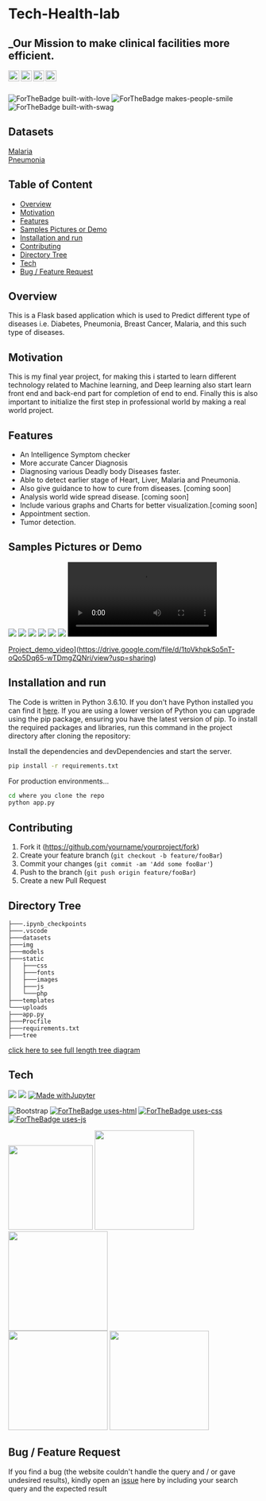 # Tech-Health-lab
## _Our Mission to make clinical facilities more efficient.

<a target="_blank" href="www.linkedin.com/in/aman-sharma-01b185190/">
  <img align="left" alt="LinkdeIN" width="22px" src="https://cdn.jsdelivr.net/npm/simple-icons@v3/icons/linkedin.svg" />
</a>  <a target="_blank" href="https://www.instagram.com/aman___sharma/">
  <img align="left" alt="Instagram" width="22px" src="https://cdn.jsdelivr.net/npm/simple-icons@v3/icons/instagram.svg" /></a>  <a target="_blank" href="mailto:aman.sharmatds1999@gmail.com"> 
  <img align="left" alt="Gmail" width="22px" src="https://cdn.jsdelivr.net/npm/simple-icons@v3/icons/gmail.svg" />
</a>  <a target="_blank" href="https://portfolioaman.herokuapp.com/">
  <img align="left" alt="Devto" width="22px" src="https://cdn.jsdelivr.net/npm/simple-icons@v3/icons/dev-dot-to.svg" />
</a>  
<br>
<br>

![ForTheBadge built-with-love](http://ForTheBadge.com/images/badges/built-with-love.svg) ![ForTheBadge makes-people-smile](http://ForTheBadge.com/images/badges/makes-people-smile.svg)  ![ForTheBadge built-with-swag](http://ForTheBadge.com/images/badges/built-with-swag.svg)

## Datasets 
[Malaria](https://www.kaggle.com/iarunava/cell-images-for-detecting-malaria) <br>
[Pneumonia](https://www.kaggle.com/paultimothymooney/chest-xray-pneumonia)



## Table of Content
  * [Overview](#Overview)
  * [Motivation](#Motivation)
  * [Features](#Features)
  * [Samples Pictures or Demo](#Samples-Pictures-or-Demo)
  * [Installation and run](#Installation-and-run)
  * [Contributing](#Contributing)
  * [Directory Tree](#Directory-Tree)
  * [Tech](#Tech)
  * [Bug / Feature Request](#bug-feature-request)


## Overview
This is a Flask based application which is used to Predict different type of diseases i.e. Diabetes, Pneumonia, Breast Cancer, Malaria, and this such type of diseases.  

## Motivation

This is my final year project, for making this i started to learn different technology related to Machine learning, and Deep learning also start learn front end and back-end part for completion of end to end. Finally this is also important to initialize the first step in professional world by making a real world project. 



## Features

- An Intelligence Symptom checker
- More accurate Cancer Diagnosis
- Diagnosing various Deadly body Diseases faster.
- Able to detect earlier stage of Heart, Liver, Malaria and Pneumonia.
- Also give guidance to how to cure from diseases. [coming soon]
- Analysis world wide spread disease. [coming soon]
- Include various graphs and Charts for better visualization.[coming soon]
- Appointment section.
- Tumor detection.
 

## Samples Pictures or Demo

![](img/1.jpg)  ![](img/2.jpg)
![](img/3.jpg)
![](img/4.jpg)
![](img/5.jpg)
![](img/6.jpg)
![](img/zoom_0.mp4)

[Project_demo_video](img/1.jpg)](https://drive.google.com/file/d/1toVkhpkSo5nT-oQo5Dq65-wTDmgZQNri/view?usp=sharing)




## Installation and run

The Code is written in Python 3.6.10. If you don't have Python installed you can find it [here](https://www.python.org/downloads/). If you are using a lower version of Python you can upgrade using the pip package, ensuring you have the latest version of pip. To install the required packages and libraries, run this command in the project directory after cloning the repository:

Install the dependencies and devDependencies and start the server.

```sh
pip install -r requirements.txt
```

For production environments...

```sh
cd where you clone the repo
python app.py
```
## Contributing

1. Fork it (<https://github.com/yourname/yourproject/fork>)
2. Create your feature branch (`git checkout -b feature/fooBar`)
3. Commit your changes (`git commit -am 'Add some fooBar'`)
4. Push to the branch (`git push origin feature/fooBar`)
5. Create a new Pull Request

## Directory Tree 
```
├───.ipynb_checkpoints
├───.vscode
├───datasets
├───img
├───models
├───static
│   ├───css
│   ├───fonts
│   ├───images
│   ├───js
│   └───php
├───templates
└───uploads
├───app.py
├───Procfile
├───requirements.txt
├───tree
```
[click here to see full length tree diagram](https://github.com/mrperfectpandit/tech-health-lab-/blob/main/tree.txt)



## Tech
![](https://forthebadge.com/images/badges/made-with-python.svg)  <img src="https://img.shields.io/badge/Visual_Studio_Code-0078D4?style=for-the-badge&logo=visual%20studio%20code&logoColor=white" /> [![Made withJupyter](https://img.shields.io/badge/Made%20with-Jupyter-orange?style=for-the-badge&logo=Jupyter)](https://jupyter.org/try) 
<br>



<img alt="Bootstrap" src="https://img.shields.io/badge/bootstrap%20-%23563D7C.svg?&style=for-the-badge&logo=bootstrap&logoColor=white"/> [![ForTheBadge uses-html](http://ForTheBadge.com/images/badges/uses-html.svg)](http://ForTheBadge.com)  [![ForTheBadge uses-css](http://ForTheBadge.com/images/badges/uses-css.svg)](http://ForTheBadge.com)  [![ForTheBadge uses-js](http://ForTheBadge.com/images/badges/uses-js.svg)]()


[<img target="_blank" src="https://flask.palletsprojects.com/en/1.1.x/_images/flask-logo.png" width=170>](https://flask.palletsprojects.com/en/1.1.x/)   [<img target="_blank" src="https://scikit-learn.org/stable/_static/scikit-learn-logo-small.png" width=200>](https://scikit-learn.org/stable/)   [<img target="_blank" src="https://miro.medium.com/max/791/1*Y2v3PrF1rUQRUHwOcXJznA.png" width=200>](https://numpy.org/) 
<br>
[<img target="_blank" src="https://miro.medium.com/max/875/1*IZfsipaDZITtnqIxkwfYug.png" width=200>](https://www.tensorflow.org/install)  [<img target="_blank" src="https://njtrainingacademy.com/wp-content/uploads/2019/02/keras-1.png?dae618&dae618" width=200>](https://pypi.org/project/Keras/)  

## Bug / Feature Request

If you find a bug (the website couldn't handle the query and / or gave undesired results), kindly open an [issue](https://github.com/mrperfectpandit/tech-health-lab-/issues) here by including your search query and the expected result
